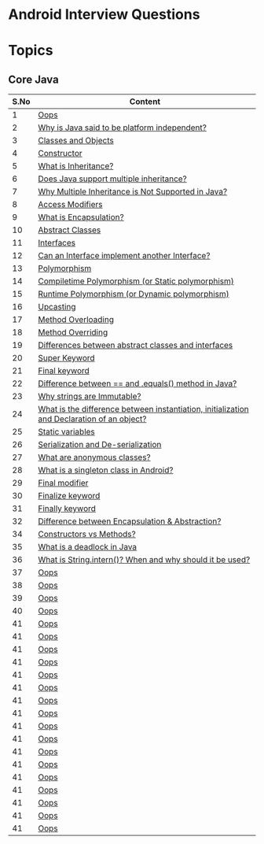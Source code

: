 # Android Interview Questions

# Topics

## Core Java

| S.No | Content |
| --------	 | ------------ |
| 1 | [Oops](CORE_JAVA.md#oops) |
| 2 | [Why is Java said to be platform independent?](CORE_JAVA.md#version-control-system) |
| 3 | [Classes and Objects](CORE_JAVA.md#classes-and-objects) |
| 4 | [Constructor](CORE_JAVA.md#constructor) |
| 5 | [What is Inheritance?](CORE_JAVA.md#what-is-inheritance) |
| 6 | [Does Java support multiple inheritance?](CORE_JAVA.md#does-java-support-multiple-inheritance) |
| 7 | [Why Multiple Inheritance is Not Supported in Java?](CORE_JAVA.md#why-multiple-inheritance-is-not-supported-in-java) |
| 8 | [Access Modifiers](CORE_JAVA.md#access-modifiers) |
| 9 | [What is Encapsulation?](CORE_JAVA.md#what-is-encapsulation) |
| 10 | [Abstract Classes](CORE_JAVA.md#abstract-classes) |
| 11 | [Interfaces](CORE_JAVA.md#interfaces) |
| 12 | [Can an Interface implement another Interface?](CORE_JAVA.md#can-an-interface-implement-another-interface) |
| 13 | [Polymorphism](CORE_JAVA.md#polymorphism) |
| 14 | [Compiletime Polymorphism (or Static polymorphism)](CORE_JAVA.md#compiletime-polymorphism-or-static-polymorphism) |
| 15 | [Runtime Polymorphism (or Dynamic polymorphism)](CORE_JAVA.md#runtime-polymorphism-or-dynamic-polymorphism) |
| 16 | [Upcasting](CORE_JAVA.md#upcasting) |
| 17 | [Method Overloading](CORE_JAVA.md#method-overloading) |
| 18 | [Method Overriding](CORE_JAVA.md#method-overriding) |
| 19 | [Differences between abstract classes and interfaces](CORE_JAVA.md#differences-between-abstract-classes-and-interfaces) |
| 20 | [Super Keyword](CORE_JAVA.md#super-keyword) |
| 21 | [Final keyword](CORE_JAVA.md#final-keyword) |
| 22 | [Difference between == and .equals() method in Java?](CORE_JAVA.md#difference-between--and-equals-method-in-java) |
| 23 | [Why strings are Immutable?](CORE_JAVA.md#why-strings-are-immutable) |
| 24 | [What is the difference between instantiation, initialization and Declaration of an object?](CORE_JAVA.md#what-is-the-difference-between-instantiation-initialization-and-declaration-of-an-object) |
| 25 | [Static variables](CORE_JAVA.md#static-variables) |
| 26 | [Serialization and De-serialization](CORE_JAVA.md#serialization-and-de-serialization) |
| 27 | [What are anonymous classes?](CORE_JAVA.md#what-are-anonymous-classes) |
| 28 | [What is a singleton class in Android?](CORE_JAVA.md#what-is-a-singleton-class-in-android) |
| 29 | [Final modifier](CORE_JAVA.md#final-modifier) |
| 30 | [Finalize keyword](CORE_JAVA.md#finalize-keyword) |
| 31 | [Finally keyword](CORE_JAVA.md#finally-keyword) |
| 32 | [Difference between Encapsulation & Abstraction?](CORE_JAVA.md#difference-between-encapsulation--abstraction) |
| 34 | [Constructors vs Methods?](CORE_JAVA.md#constructors-vs-methods) |
| 35 | [What is a deadlock in Java](CORE_JAVA.md#what-is-a-deadlock-in-java) |
| 36 | [What is String.intern()? When and why should it be used?](CORE_JAVA.md#what-is-stringintern-when-and-why-should-it-be-used) |
| 37 | [Oops](README.md#git) |
| 38 | [Oops](README.md#git) |
| 39 | [Oops](README.md#git) |
| 40 | [Oops](README.md#git) |
| 41 | [Oops](README.md#git) |
| 41 | [Oops](README.md#git) |
| 41 | [Oops](README.md#git) |
| 41 | [Oops](README.md#git) |
| 41 | [Oops](README.md#git) |
| 41 | [Oops](README.md#git) |
| 41 | [Oops](README.md#git) |
| 41 | [Oops](README.md#git) |
| 41 | [Oops](README.md#git) |
| 41 | [Oops](README.md#git) |
| 41 | [Oops](README.md#git) |
| 41 | [Oops](README.md#git) |
| 41 | [Oops](README.md#git) |
| 41 | [Oops](README.md#git) |
| 41 | [Oops](README.md#git) |
| 41 | [Oops](README.md#git) |
| 41 | [Oops](README.md#git) |


